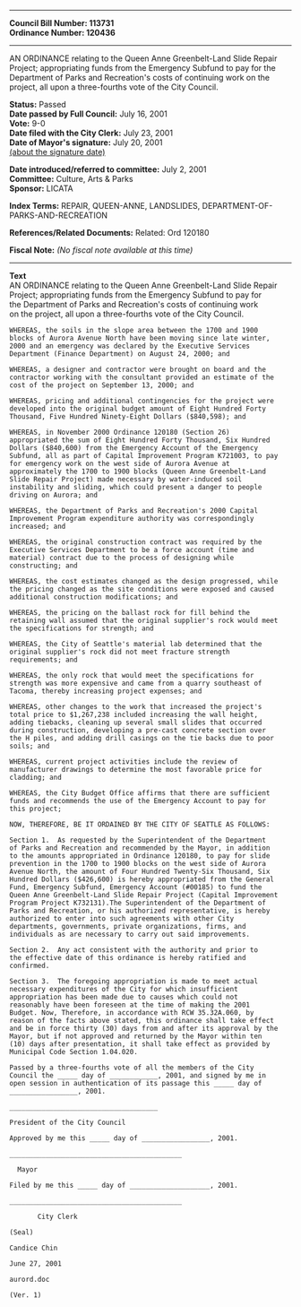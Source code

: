 * * * * *  
  
**Council Bill Number: [](#h0)[](#h2)113731**   
**Ordinance Number: 120436**  
  
* * * * *  
  
AN ORDINANCE relating to the Queen Anne Greenbelt-Land Slide Repair Project; appropriating funds from the Emergency Subfund to pay for the Department of Parks and Recreation's costs of continuing work on the project, all upon a three-fourths vote of the City Council.  
  
**Status:** Passed   
**Date passed by Full Council:** July 16, 2001   
**Vote:** 9-0   
**Date filed with the City Clerk:** July 23, 2001   
**Date of Mayor's signature:** July 20, 2001   
[(about the signature date)](/~public/approvaldate.htm)   
  
  
**Date introduced/referred to committee:** July 2, 2001   
**Committee:** Culture, Arts & Parks   
**Sponsor:** LICATA   
  
**Index Terms:** REPAIR, QUEEN-ANNE, LANDSLIDES, DEPARTMENT-OF-PARKS-AND-RECREATION  
  
**References/Related Documents:** Related: Ord 120180  
  
**Fiscal Note:** *(No fiscal note available at this time)*  
  
* * * * *  
  
**Text**  
    AN ORDINANCE relating to the Queen Anne Greenbelt-Land Slide Repair  
    Project; appropriating funds from the Emergency Subfund to pay for  
    the Department of Parks and Recreation's costs of continuing work  
    on the project, all upon a three-fourths vote of the City Council.  
  
    WHEREAS, the soils in the slope area between the 1700 and 1900  
    blocks of Aurora Avenue North have been moving since late winter,  
    2000 and an emergency was declared by the Executive Services  
    Department (Finance Department) on August 24, 2000; and  
  
    WHEREAS, a designer and contractor were brought on board and the  
    contractor working with the consultant provided an estimate of the  
    cost of the project on September 13, 2000; and  
  
    WHEREAS, pricing and additional contingencies for the project were  
    developed into the original budget amount of Eight Hundred Forty  
    Thousand, Five Hundred Ninety-Eight Dollars ($840,598); and  
  
    WHEREAS, in November 2000 Ordinance 120180 (Section 26)  
    appropriated the sum of Eight Hundred Forty Thousand, Six Hundred  
    Dollars ($840,600) from the Emergency Account of the Emergency  
    Subfund, all as part of Capital Improvement Program K721003, to pay  
    for emergency work on the west side of Aurora Avenue at  
    approximately the 1700 to 1900 blocks (Queen Anne Greenbelt-Land  
    Slide Repair Project) made necessary by water-induced soil  
    instability and sliding, which could present a danger to people  
    driving on Aurora; and  
  
    WHEREAS, the Department of Parks and Recreation's 2000 Capital  
    Improvement Program expenditure authority was correspondingly  
    increased; and  
  
    WHEREAS, the original construction contract was required by the  
    Executive Services Department to be a force account (time and  
    material) contract due to the process of designing while  
    constructing; and  
  
    WHEREAS, the cost estimates changed as the design progressed, while  
    the pricing changed as the site conditions were exposed and caused  
    additional construction modifications; and  
  
    WHEREAS, the pricing on the ballast rock for fill behind the  
    retaining wall assumed that the original supplier's rock would meet  
    the specifications for strength; and  
  
    WHEREAS, the City of Seattle's material lab determined that the  
    original supplier's rock did not meet fracture strength  
    requirements; and  
  
    WHEREAS, the only rock that would meet the specifications for  
    strength was more expensive and came from a quarry southeast of  
    Tacoma, thereby increasing project expenses; and  
  
    WHEREAS, other changes to the work that increased the project's  
    total price to $1,267,238 included increasing the wall height,  
    adding tiebacks, cleaning up several small slides that occurred  
    during construction, developing a pre-cast concrete section over  
    the H piles, and adding drill casings on the tie backs due to poor  
    soils; and  
  
    WHEREAS, current project activities include the review of  
    manufacturer drawings to determine the most favorable price for  
    cladding; and  
  
    WHEREAS, the City Budget Office affirms that there are sufficient  
    funds and recommends the use of the Emergency Account to pay for  
    this project;  
  
    NOW, THEREFORE, BE IT ORDAINED BY THE CITY OF SEATTLE AS FOLLOWS:  
  
    Section 1.  As requested by the Superintendent of the Department  
    of Parks and Recreation and recommended by the Mayor, in addition  
    to the amounts appropriated in Ordinance 120180, to pay for slide  
    prevention in the 1700 to 1900 blocks on the west side of Aurora  
    Avenue North, the amount of Four Hundred Twenty-Six Thousand, Six  
    Hundred Dollars ($426,600) is hereby appropriated from the General  
    Fund, Emergency Subfund, Emergency Account (#00185) to fund the  
    Queen Anne Greenbelt-Land Slide Repair Project (Capital Improvement  
    Program Project K732131).The Superintendent of the Department of  
    Parks and Recreation, or his authorized representative, is hereby  
    authorized to enter into such agreements with other City  
    departments, governments, private organizations, firms, and  
    individuals as are necessary to carry out said improvements.  
  
    Section 2.  Any act consistent with the authority and prior to  
    the effective date of this ordinance is hereby ratified and  
    confirmed.  
  
    Section 3.  The foregoing appropriation is made to meet actual  
    necessary expenditures of the City for which insufficient  
    appropriation has been made due to causes which could not  
    reasonably have been foreseen at the time of making the 2001  
    Budget. Now, Therefore, in accordance with RCW 35.32A.060, by  
    reason of the facts above stated, this ordinance shall take effect  
    and be in force thirty (30) days from and after its approval by the  
    Mayor, but if not approved and returned by the Mayor within ten  
    (10) days after presentation, it shall take effect as provided by  
    Municipal Code Section 1.04.020.  
  
    Passed by a three-fourths vote of all the members of the City  
    Council the _____ day of ____________, 2001, and signed by me in  
    open session in authentication of its passage this _____ day of  
    _________________, 2001.  
  
    _____________________________________  
  
    President of the City Council  
  
    Approved by me this _____ day of _________________, 2001.  
  
    ___________________________________________  
  
      Mayor  
  
    Filed by me this _____ day of ____________________, 2001.  
  
    ___________________________________________  
  
           City Clerk  
  
    (Seal)  
  
    Candice Chin  
  
    June 27, 2001  
  
    aurord.doc  
  
    (Ver. 1)  
